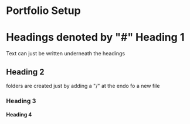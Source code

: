 # Portfolio Setup

# Headings denoted by "#" Heading 1

Text can just be written underneath the headings

## Heading 2
folders are created just by adding a "/" at the endo fo a new file
### Heading 3

#### Heading 4

